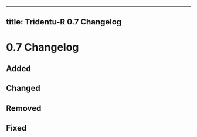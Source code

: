  
---
title: Tridentu-R 0.7 Changelog
---

# 0.7 Changelog

## Added

## Changed

## Removed

## Fixed
